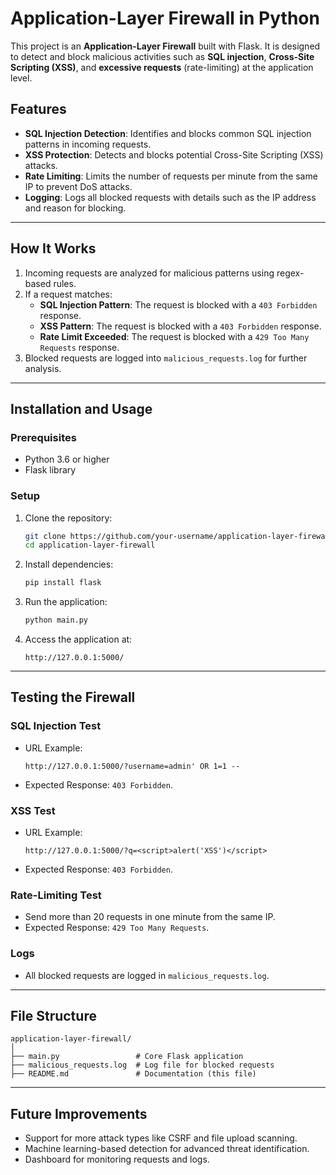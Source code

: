 
# Application-Layer Firewall in Python

This project is an **Application-Layer Firewall** built with Flask. It is designed to detect and block malicious activities such as **SQL injection**, **Cross-Site Scripting (XSS)**, and **excessive requests** (rate-limiting) at the application level.

## Features
- **SQL Injection Detection**: Identifies and blocks common SQL injection patterns in incoming requests.
- **XSS Protection**: Detects and blocks potential Cross-Site Scripting (XSS) attacks.
- **Rate Limiting**: Limits the number of requests per minute from the same IP to prevent DoS attacks.
- **Logging**: Logs all blocked requests with details such as the IP address and reason for blocking.

---

## How It Works
1. Incoming requests are analyzed for malicious patterns using regex-based rules.
2. If a request matches:
   - **SQL Injection Pattern**: The request is blocked with a `403 Forbidden` response.
   - **XSS Pattern**: The request is blocked with a `403 Forbidden` response.
   - **Rate Limit Exceeded**: The request is blocked with a `429 Too Many Requests` response.
3. Blocked requests are logged into `malicious_requests.log` for further analysis.

---

## Installation and Usage

### Prerequisites
- Python 3.6 or higher
- Flask library

### Setup
1. Clone the repository:
   ```bash
   git clone https://github.com/your-username/application-layer-firewall.git
   cd application-layer-firewall
   ```

2. Install dependencies:
   ```bash
   pip install flask
   ```

3. Run the application:
   ```bash
   python main.py
   ```

4. Access the application at:
   ```
   http://127.0.0.1:5000/
   ```

---

## Testing the Firewall

### SQL Injection Test
- URL Example:
  ```
  http://127.0.0.1:5000/?username=admin' OR 1=1 --
  ```
- Expected Response: `403 Forbidden`.

### XSS Test
- URL Example:
  ```
  http://127.0.0.1:5000/?q=<script>alert('XSS')</script>
  ```
- Expected Response: `403 Forbidden`.

### Rate-Limiting Test
- Send more than 20 requests in one minute from the same IP.
- Expected Response: `429 Too Many Requests`.

### Logs
- All blocked requests are logged in `malicious_requests.log`.

---

## File Structure
```
application-layer-firewall/
│
├── main.py                 # Core Flask application
├── malicious_requests.log  # Log file for blocked requests
├── README.md               # Documentation (this file)
```

---

## Future Improvements
- Support for more attack types like CSRF and file upload scanning.
- Machine learning-based detection for advanced threat identification.
- Dashboard for monitoring requests and logs.



